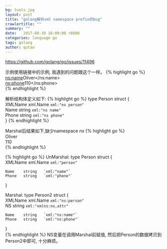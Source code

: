 ```yaml
---
bg: tools.jpg
layout: post
title: "golang解析xml namespace prefix的bug"
crawlertitle: ""
summary: ""
date:   2017-08-30 16:00:00 +0800
categories: language go
tags: golang
author: qutao
---
```


https://github.com/golang/go/issues/11496

示例使用链接中的示例, 我遇到的问题跟这个一样。
{% highlight go %}
<person xmlns:ns="ns">  
  <ns:name>Oliver</ns:name>  
  <ns:phone>110</ns:phone>  
</person>
{% endhighlight %}

解析结构体定义如下:
{% highlight go %}
type Person struct {  
    XMLName xml.Name `xml:"ns person"`  
    Name    string   `xml:"ns name"`  
    Phone   string   `xml:"ns phone"`  
}
{% endhighlight %}

Marshal后结果如下,缺少namespace *ns*
{% highlight go %}
<person xmlns="ns">  
  <name xmlns="ns">Oliver</name>  
  <phone xmlns="ns">110</phone>  
</person>
{% endhighlight %}

{% highlight go %}
UnMarshal:
type Person struct {  
    XMLName xml.Name `xml:"person"`  
  
    Name    string   `xml:"name"`  
    Phone   string   `xml:"phone"`  
}

Marshal:
type Person2 struct {  
    XMLName xml.Name `xml:"ns:person"`  
    NS string `xml:"xmlns:ns,attr"`  
  
    Name    string   `xml:"ns:name"`  
    Phone   string   `xml:"ns:phone"`  
}  
{% endhighlight %}
NS变量在调用Marshal前赋值, 然后把Person的数据拷贝到Person2中即可, 十分麻烦。

